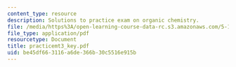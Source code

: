 ```yaml
---
content_type: resource
description: Solutions to practice exam on organic chemistry.
file: /media/https%3A/open-learning-course-data-rc.s3.amazonaws.com/5-13-organic-chemistry-ii-fall-2003/be45df663116a6de366b30c5516e915b_practicemt3_key.pdf
file_type: application/pdf
resourcetype: Document
title: practicemt3_key.pdf
uid: be45df66-3116-a6de-366b-30c5516e915b
---
```

